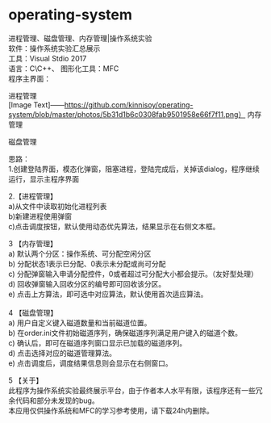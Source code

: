 # operating-system
进程管理、磁盘管理、内存管理|操作系统实验<br>
软件：操作系统实验汇总展示<br>
工具：Visual Stdio 2017<br>
语言：C\C++、   图形化工具：MFC<br>
程序主界面：<br>
  
进程管理<br>
[Image Text]——https://github.com/kinnisoy/operating-system/blob/master/photos/5b31d1b6c0308fab9501958e66f7f11.png）
内存管理<br>
 
磁盘管理<br>
 
思路：<br>
1.创建登陆界面，模态化弹窗，阻塞进程，登陆完成后，关掉该dialog，程序继续运行，显示主程序界面<br>

2.【进程管理】<br>
	a)从文件中读取初始化进程列表<br>
	b)新建进程使用弹窗<br>
	c)点击调度按钮，默认使用动态优先算法，结果显示在右侧文本框。<br>

3	【内存管理】<br>
a)	默认两个分区：操作系统、可分配空闲分区<br>
b)	分配状态1表示已分配、0表示未分配或尚可分配<br>
c)	分配弹窗输入申请分配控件，0或者超过可分配大小都会提示。（友好型处理）<br>
d)	回收弹窗输入回收分区的编号即可回收该分区。<br>
e)	点击上方算法，即可选中对应算法，默认使用首次适应算法。<br>
<br>
4	【磁盘管理】<br>
a)	用户自定义键入磁道数量和当前磁道位置。<br>
b)	在order.ini文件初始磁道序列，确保磁道序列满足用户键入的磁道个数。<br>
c)	确认后，即可在磁道序列窗口显示已加载的磁道序列。<br>
d)	点击选择对应的磁道管理算法。<br>
e)	点击调度后，调度结果信息则会显示在右侧窗口。<br>

5	【关于】<br>
	此程序为操作系统实验最终展示平台，由于作者本人水平有限，该程序还有一些冗余代码和部分未发现的bug。<br>
	本应用仅供操作系统和MFC的学习参考使用，请下载24h内删除。<br>
